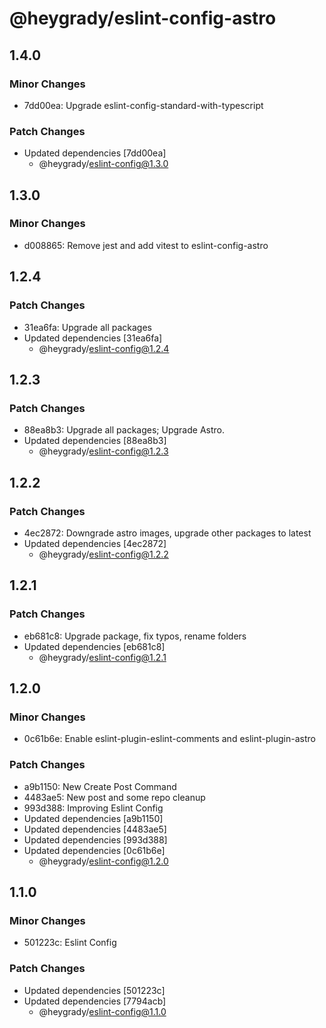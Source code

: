 # @heygrady/eslint-config-astro

## 1.4.0

### Minor Changes

- 7dd00ea: Upgrade eslint-config-standard-with-typescript

### Patch Changes

- Updated dependencies [7dd00ea]
  - @heygrady/eslint-config@1.3.0

## 1.3.0

### Minor Changes

- d008865: Remove jest and add vitest to eslint-config-astro

## 1.2.4

### Patch Changes

- 31ea6fa: Upgrade all packages
- Updated dependencies [31ea6fa]
  - @heygrady/eslint-config@1.2.4

## 1.2.3

### Patch Changes

- 88ea8b3: Upgrade all packages; Upgrade Astro.
- Updated dependencies [88ea8b3]
  - @heygrady/eslint-config@1.2.3

## 1.2.2

### Patch Changes

- 4ec2872: Downgrade astro images, upgrade other packages to latest
- Updated dependencies [4ec2872]
  - @heygrady/eslint-config@1.2.2

## 1.2.1

### Patch Changes

- eb681c8: Upgrade package, fix typos, rename folders
- Updated dependencies [eb681c8]
  - @heygrady/eslint-config@1.2.1

## 1.2.0

### Minor Changes

- 0c61b6e: Enable eslint-plugin-eslint-comments and eslint-plugin-astro

### Patch Changes

- a9b1150: New Create Post Command
- 4483ae5: New post and some repo cleanup
- 993d388: Improving Eslint Config
- Updated dependencies [a9b1150]
- Updated dependencies [4483ae5]
- Updated dependencies [993d388]
- Updated dependencies [0c61b6e]
  - @heygrady/eslint-config@1.2.0

## 1.1.0

### Minor Changes

- 501223c: Eslint Config

### Patch Changes

- Updated dependencies [501223c]
- Updated dependencies [7794acb]
  - @heygrady/eslint-config@1.1.0
